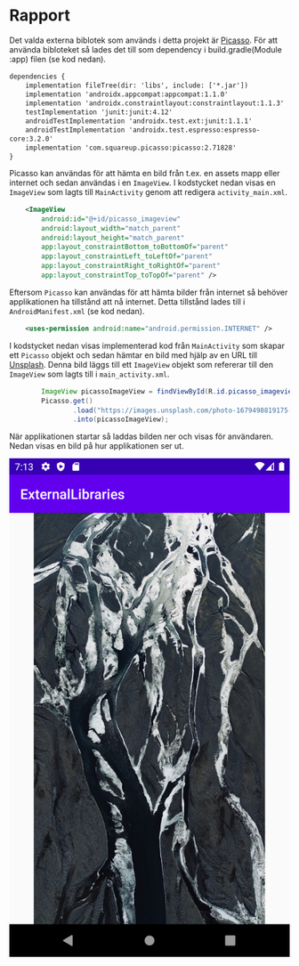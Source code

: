 
# Rapport

Det valda externa biblotek som används i detta projekt är [Picasso](https://square.github.io/picasso/). För att använda bibloteket så lades det till som dependency i build.gradle(Module :app) filen (se kod nedan).

```
dependencies {
    implementation fileTree(dir: 'libs', include: ['*.jar'])
    implementation 'androidx.appcompat:appcompat:1.1.0'
    implementation 'androidx.constraintlayout:constraintlayout:1.1.3'
    testImplementation 'junit:junit:4.12'
    androidTestImplementation 'androidx.test.ext:junit:1.1.1'
    androidTestImplementation 'androidx.test.espresso:espresso-core:3.2.0'
    implementation 'com.squareup.picasso:picasso:2.71828'
}
```

Picasso kan användas för att hämta en bild från t.ex. en assets mapp eller internet och sedan användas i en `ImageView`. I kodstycket nedan visas en `ImageView` som lagts till `MainActivity` genom att redigera `activity_main.xml`.

```xml
    <ImageView
        android:id="@+id/picasso_imageview"
        android:layout_width="match_parent"
        android:layout_height="match_parent"
        app:layout_constraintBottom_toBottomOf="parent"
        app:layout_constraintLeft_toLeftOf="parent"
        app:layout_constraintRight_toRightOf="parent"
        app:layout_constraintTop_toTopOf="parent" />
```

Eftersom `Picasso` kan användas för att hämta bilder från internet så behöver applikationen ha tillstånd att nå internet. Detta tillstånd lades till i `AndroidManifest.xml` (se kod nedan).

```xml
    <uses-permission android:name="android.permission.INTERNET" />
```

I kodstycket nedan visas implementerad kod från `MainActivity` som skapar ett `Picasso` objekt och sedan hämtar en bild med hjälp av en URL till [Unsplash](https://unsplash.com/). Denna bild läggs till ett `ImageView` objekt som refererar till den `ImageView` som lagts till i `main_activity.xml`.  

```java
        ImageView picassoImageView = findViewById(R.id.picasso_imageview);
        Picasso.get()
                .load("https://images.unsplash.com/photo-1679498819175-9b2bc1df5ccf?ixlib=rb-4.0.3&ixid=MnwxMjA3fDB8MHxwaG90by1wYWdlfHx8fGVufDB8fHx8")
                .into(picassoImageView);
```


När applikationen startar så laddas bilden ner och visas för användaren. Nedan visas en bild på hur applikationen ser ut.

![ExternalLibraries.](ExternalLibraries.png)
